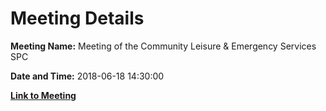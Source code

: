 # Meeting Details

**Meeting Name:** Meeting of the Community Leisure & Emergency Services SPC

**Date and Time:** 2018-06-18 14:30:00

**[Link to Meeting](https://www.limerick.ie/council/whats-on/meeting-community-leisure-emergency-services-spc-3)**
